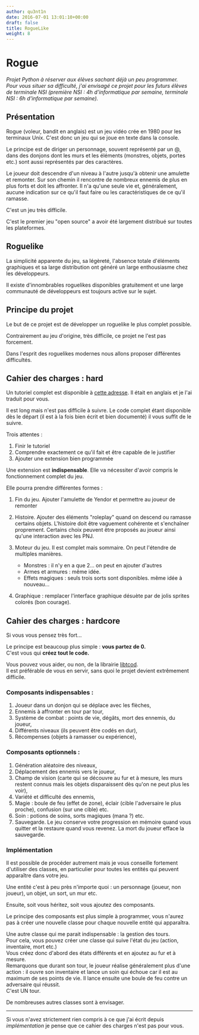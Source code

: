```yaml
---
author: qu3nt1n
date: 2016-07-01 13:01:10+00:00
draft: false
title: RogueLike
weight: 8
---
```



# Rogue

_Projet Python à réserver aux élèves sachant déjà un peu programmer._<br>
_Pour vous situer sa difficulté, j'ai envisagé ce projet pour les futurs élèves
de terminale NSI (première NSI : 4h d'informatique par semaine, terminale NSI :
6h d'informatique par semaine)._

## Présentation

Rogue (voleur, bandit en anglais) est un jeu vidéo crée en 1980 pour les
terminaux Unix. C'est donc un jeu qui se joue en texte dans la console.

Le principe est de diriger un personnage, souvent représenté par un @,
dans des donjons dont les murs et les éléments (monstres, objets, portes etc.)
sont aussi représentés par des caractères.

Le joueur doit descendre d'un niveau à l'autre jusqu'à obtenir une amulette
et remonter. Sur son chemin il rencontre de nombreux ennemis de plus en plus
forts et doit les affronter. Il n'a qu'une seule vie et, généralement, aucune
indication sur ce qu'il faut faire ou les caractéristiques de ce qu'il
ramasse.

C'est un jeu très difficile.

C'est le premier jeu "open source" a avoir été largement distribué sur toutes
les plateformes.

## Roguelike

La simplicité apparente du jeu, sa légèreté, l'absence totale d'éléments
graphiques et sa large distribution ont généré un large enthousiasme chez les
développeurs.

Il existe d'innombrables roguelikes disponibles gratuitement et une large
communauté de développeurs est toujours active sur le sujet.

## Principe du projet

Le but de ce projet est de développer un roguelike le plus complet possible.

Contrairement au jeu d'origine, très difficile, ce projet ne l'est pas forcement.

Dans l'esprit des roguelikes modernes nous allons proposer différentes difficultés.

## Cahier des charges : hard

Un tutoriel complet est disponible à
[cette adresse](https://qkzk.github.io/rogueTuto). Il était en anglais et je
l'ai traduit pour vous.

Il est long mais n'est pas difficile à suivre. Le code complet étant disponible dès le
départ (il est à la fois bien écrit et bien documenté) il vous suffit de
le suivre.

Trois attentes :

1. Finir le tutoriel
2. Comprendre exactement ce qu'il fait et être capable de le justifier
3. Ajouter une extension bien programmée

Une extension est **indispensable**. Elle va nécessiter d'avoir compris le
fonctionnement complet du jeu.

Elle pourra prendre différentes formes :

1. Fin du jeu. Ajouter l'amulette de Yendor et permettre au joueur de remonter
2. Histoire. Ajouter des éléments "roleplay" quand on descend ou ramasse
  certains objets. L'histoire doit être vaguement cohérente et s'enchaîner
  proprement. Certains choix peuvent être proposés au joueur ainsi qu'une
  interaction avec les PNJ.

3. Moteur du jeu. Il est complet mais sommaire. On peut l'étendre de multiples
   manières.
    * Monstres : il n'y en a que 2... on peut en ajouter d'autres
    * Armes et armures : même idée.
    * Effets magiques : seuls trois sorts sont disponibles. même idée à nouveau...
4. Graphique : remplacer l'interface graphique désuète par de jolis
  sprites colorés (bon courage).

## Cahier des charges : hardcore

Si vous vous pensez très fort...

Le principe est beaucoup plus simple : **vous partez de 0.** <br>
C'est vous qui **créez tout le code.**

Vous pouvez vous aider, ou non, de la librairie
[libtcod](https://github.com/libtcod/python-tcod).<br>
Il est préférable de vous en servir, sans quoi le projet devient extrêmement difficile.

### Composants indispensables :

1. Joueur dans un donjon qui se déplace avec les flèches,
2. Ennemis à affronter en tour par tour,
3. Système de combat : points de vie, dégâts, mort des ennemis, du joueur,
4. Différents niveaux (ils peuvent être codés en dur),
5. Récompenses (objets à ramasser ou expérience),

### Composants optionnels :

1. Génération aléatoire des niveaux,
2. Déplacement des ennemis vers le joueur,
3. Champ de vision (carte qui se découvre au fur et à mesure, les murs restent connus mais les objets disparaissent dès qu'on ne peut plus les voir),
3. Variété et difficulté des ennemis,
3. Magie : boule de feu (effet de zone), éclair (cible l'adversaire le plus proche), confusion (sur une cible) etc.
4. Soin : potions de soins, sorts magiques (mana ?) etc.
5. Sauvegarde. Le jeu conserve votre progression en mémoire quand vous quitter et la restaure quand vous revenez. La mort du joueur efface la sauvegarde.

### Implémentation

Il est possible de procéder autrement mais je vous conseille fortement
d'utiliser des classes, en particulier pour toutes les entités qui peuvent
apparaître dans votre jeu.

Une entité c'est à peu près n'importe quoi : un personnage (joueur, non joueur),
un objet, un sort, un mur etc.

Ensuite, soit vous héritez, soit vous ajoutez des composants.

Le principe des composants est plus simple à programmer, vous n'aurez pas à
créer une nouvelle classe pour chaque nouvelle entité qui apparaîtra.

Une autre classe qui me parait indispensable : la gestion des tours. <br>
Pour cela, vous pouvez créer une classe qui suive l'état du jeu
(action, inventaire, mort etc.)<br>
Vous créez donc d'abord des états différents et en ajoutez au fur et à mesure.
<br>
Remarquons que durant son tour, le joueur réalise généralement plus d'une
action : il ouvre son inventaire et lance un soin qui échoue car il est au
maximum de ses points de vie. Il lance ensuite une boule de feu contre un
adversaire qui réussit.
<br>
C'est UN tour.

De nombreuses autres classes sont à envisager.

---

Si vous n'avez strictement rien compris à ce que j'ai écrit depuis
_implémentation_ je pense que ce cahier des charges n'est pas pour vous.
